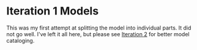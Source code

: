 # Iteration 1 Models
This was my first attempt at splitting the model into individual parts. It did not go well. I've left it all here, but please see [Iteration 2](../Iteration%202/) for better model cataloging.